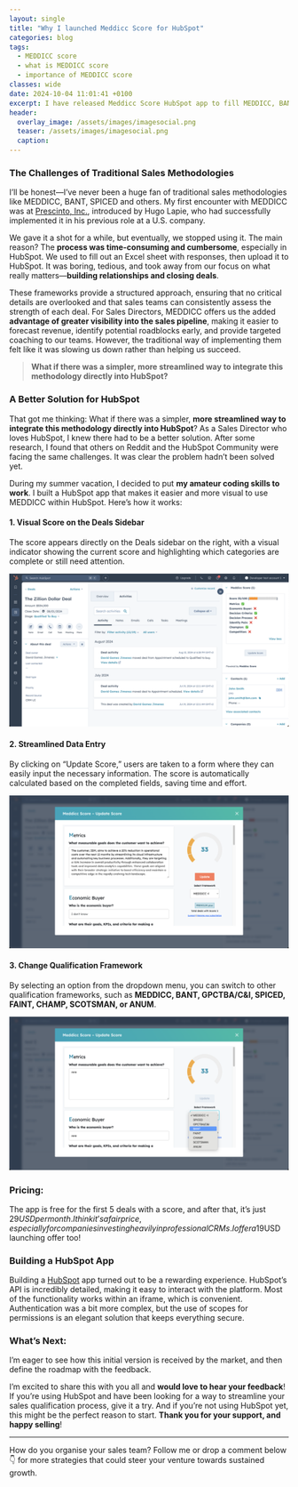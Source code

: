 ```yaml
---
layout: single
title: "Why I launched Meddicc Score for HubSpot"
categories: blog
tags:
  - MEDDICC score
  - what is MEDDICC score
  - importance of MEDDICC score
classes: wide
date: 2024-10-04 11:01:41 +0100
excerpt: I have released Meddicc Score HubSpot app to fill MEDDICC, BANT, SPICED and others in HubSpot, a code project during the summer vacations.
header:
  overlay_image: /assets/images/imagesocial.png
  teaser: /assets/images/imagesocial.png
  caption:
---
```


### The Challenges of Traditional Sales Methodologies

I’ll be honest—I’ve never been a huge fan of traditional sales methodologies like MEDDICC, BANT, SPICED and others. My first encounter with MEDDICC was at [Prescinto, Inc.](https://www.linkedin.com/company/prescinto/), introduced by Hugo Lapie, who had successfully implemented it in his previous role at a U.S. company.

We gave it a shot for a while, but eventually, we stopped using it. The main reason? The **process was time-consuming and cumbersome**, especially in HubSpot. We used to fill out an Excel sheet with responses, then upload it to HubSpot. It was boring, tedious, and took away from our focus on what really matters—**building relationships and closing deals**.

These frameworks provide a structured approach, ensuring that no critical details are overlooked and that sales teams can consistently assess the strength of each deal. For Sales Directors, MEDDICC offers us the added **advantage of greater visibility into the sales pipeline**, making it easier to forecast revenue, identify potential roadblocks early, and provide targeted coaching to our teams. However, the traditional way of implementing them felt like it was slowing us down rather than helping us succeed.

> **What if there was a simpler, more streamlined way to integrate this methodology directly into HubSpot?**

### A Better Solution for HubSpot

That got me thinking: What if there was a simpler, **more streamlined way to integrate this methodology directly into HubSpot**? As a Sales Director who loves HubSpot, I knew there had to be a better solution. After some research, I found that others on Reddit and the HubSpot Community were facing the same challenges. It was clear the problem hadn’t been solved yet.

During my summer vacation, I decided to put **my amateur coding skills to work**. I built a HubSpot app that makes it easier and more visual to use MEDDICC within HubSpot. Here’s how it works:

#### 1. Visual Score on the Deals Sidebar

The score appears directly on the Deals sidebar on the right, with a visual indicator showing the current score and highlighting which categories are complete or still need attention.

![Score on the Deals Sidebar](assets/images/guide3.png)

#### 2. Streamlined Data Entry

By clicking on “Update Score,” users are taken to a form where they can easily input the necessary information. The score is automatically calculated based on the completed fields, saving time and effort.

![Easy Qualification Forms](assets/images/guide4.png)

#### 3. Change Qualification Framework

By selecting an option from the dropdown menu, you can switch to other qualification frameworks, such as **MEDDICC, BANT, GPCTBA/C&I, SPICED, FAINT, CHAMP, SCOTSMAN, or ANUM**.

![Selecting Other Frameworks](assets/images/guide7.png)

### Pricing:

The app is free for the first 5 deals with a score, and after that, it’s just $29 USD per month. I think it’s a fair price, especially for companies investing heavily in professional CRMs. I offer a 19$USD launching offer too!

### Building a HubSpot App

Building a [HubSpot](https://www.linkedin.com/company/hubspot/) app turned out to be a rewarding experience. HubSpot’s API is incredibly detailed, making it easy to interact with the platform. Most of the functionality works within an iframe, which is convenient. Authentication was a bit more complex, but the use of scopes for permissions is an elegant solution that keeps everything secure.

### What’s Next:

I’m eager to see how this initial version is received by the market, and then define the roadmap with the feedback.

I’m excited to share this with you all and **would love to hear your feedback**! If you’re using HubSpot and have been looking for a way to streamline your sales qualification process, give it a try. And if you’re not using HubSpot yet, this might be the perfect reason to start. **Thank you for your support, and happy selling**!

---

How do you organise your sales team? Follow me or drop a comment below👇 for more strategies that could steer your venture towards sustained growth.

